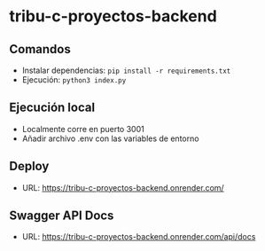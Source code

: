 # tribu-c-proyectos-backend

## Comandos
- Instalar dependencias: `pip install -r requirements.txt`
- Ejecución: `python3 index.py`

## Ejecución local
- Localmente corre en puerto 3001
- Añadir archivo .env con las variables de entorno

## Deploy
- URL: https://tribu-c-proyectos-backend.onrender.com/

## Swagger API Docs
- URL: https://tribu-c-proyectos-backend.onrender.com/api/docs